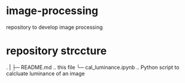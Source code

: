 # image-processing
repository to develop image processing

# repository strccture
.
|
├─ README.md  .. this file
└─ cal_luminance.ipynb .. Python script to calcluate luminance of an image

